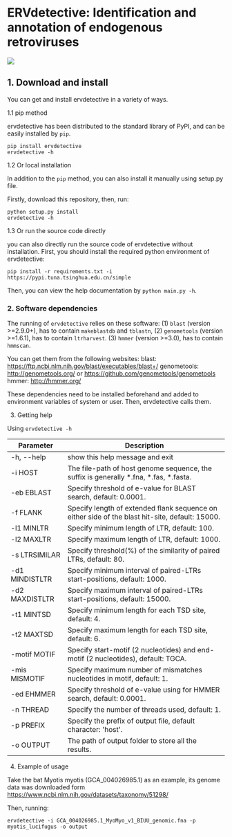 # ERVdetective: Identification and annotation of endogenous retroviruses

![](https://img.shields.io/badge/System-Windows/Linux/MacOS-green.svg)


## 1. Download and install

You can get and install ervdetective in a variety of ways.

1.1 pip method

ervdetective has been distributed to the standard library of PyPI, and can be easily installed by ```pip```.

```
pip install ervdetective
ervdetective -h
```

1.2 Or local installation

In addition to the  ```pip``` method, you can also install it manually using setup.py file. 

Firstly, download this repository, then, run:
```
python setup.py install
ervdetective -h
```

1.3 Or run the source code directly

you can also directly run the source code of ervdetective without installation. First, you should install the required python environment of ervdetective:

```
pip install -r requirements.txt -i https://pypi.tuna.tsinghua.edu.cn/simple
```

Then, you can view the help documentation by ```python main.py -h```.

### 2. Software dependencies
The running of ```ervdetective``` relies on these software:
(1) ```blast``` (version >=2.9.0+), has to contain ```makeblastdb``` and ```tblastn```,
(2) ```genometools``` (version >=1.6.1), has to contain ```ltrharvest```.
(3) ```hmmer``` (version >=3.0), has to contain ```hmmscan```.

You can get them from the following websites:
blast: https://ftp.ncbi.nlm.nih.gov/blast/executables/blast+/
genometools: http://genometools.org/ or https://github.com/genometools/genometools
hmmer: http://hmmer.org/

These dependencies need to be installed beforehand and added to environment variables of system or user. Then, ervdetective calls them. 

3. Getting help

Using ```ervdetective -h```

| Parameter | Description |
| --- | --- |
|-h, --help | show this help message and exit|
|-i HOST | The file-path of host genome sequence, the suffix is generally *.fna, *.fas, *.fasta.|
|-eb EBLAST | Specify threshold of e-value for BLAST search, default: 0.0001.|
|-f FLANK | Specify length of extended flank sequence on either side of the blast hit-site, default: 15000.|
|-l1 MINLTR | Specify minimum length of LTR, default: 100.|
|-l2 MAXLTR | Specify maximum length of LTR, default: 1000.|
|-s LTRSIMILAR | Specify threshold(%) of the similarity of paired LTRs, default: 80.|
|-d1 MINDISTLTR | Specify minimum interval of paired-LTRs start-positions, default: 1000.|
|-d2 MAXDISTLTR | Specify maximum interval of paired-LTRs start-positions, default: 15000.|
|-t1 MINTSD | Specify minimum length for each TSD site, default: 4.|
|-t2 MAXTSD | Specify maximum length for each TSD site, default: 6.|
|-motif MOTIF | Specify start-motif (2 nucleotides) and end-motif (2 nucleotides), default: TGCA.|
|-mis MISMOTIF | Specify maximum number of mismatches nucleotides in motif, default: 1.|
|-ed EHMMER | Specify threshold of e-value using for HMMER search, default: 0.0001.|
|-n THREAD | Specify the number of threads used, default: 1.|
|-p PREFIX | Specify the prefix of output file, default character: 'host'.|
|-o OUTPUT | The path of output folder to store all the results.|


4. Example of usage

Take the bat Myotis myotis (GCA_004026985.1) as an example, its genome data was downloaded form https://www.ncbi.nlm.nih.gov/datasets/taxonomy/51298/

Then, running:

```
ervdetective -i GCA_004026985.1_MyoMyo_v1_BIUU_genomic.fna -p myotis_lucifugus -o output
```
